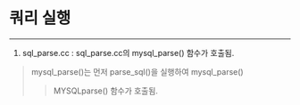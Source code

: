 # 쿼리 실행

---
1. sql_parse.cc : sql_parse.cc의 mysql_parse() 함수가 호출됨.
> mysql_parse()는 먼저 parse_sql()을 실행하여
> mysql_parse() 
>> MYSQLparse() 함수가 호출됨. 
   
